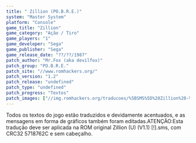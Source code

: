 ```yaml
---
title: " Zillion (PO.B.R.E.)"
system: "Master System"
platform: "Console"
game_title: "Zillion"
game_category: "Ação / Tiro"
game_players: "1"
game_developer: "Sega"
game_publisher: "Sega"
game_release_date: "??/??/1987"
patch_author: "Mr.Fox (aka devilfox)"
patch_group: "PO.B.R.E."
patch_site: "//www.romhackers.org/"
patch_version: "1.2"
patch_release: "undefined"
patch_type: "undefined"
patch_progress: "Textos"
patch_images: ["//img.romhackers.org/traducoes/%5BSMS%5D%20Zillion%20-%20POBRE%20-%201.png","//img.romhackers.org/traducoes/%5BSMS%5D%20Zillion%20-%20POBRE%20-%202.png","//img.romhackers.org/traducoes/%5BSMS%5D%20Zillion%20-%20POBRE%20-%203.png"]
---
```

Todos os textos do jogo estão traduzidos e devidamente acentuados, e as mensagens em forma de gráficos também foram editadas.ATENÇÃO:Esta tradução deve ser aplicada na ROM original Zillion (U) (V1.1) [!].sms, com CRC32 5718762C e sem cabeçalho.